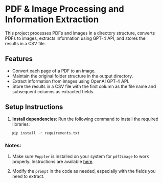 # PDF & Image Processing and Information Extraction

This project processes PDFs and images in a directory structure, converts PDFs to images, extracts information using GPT-4 API, and stores the results in a CSV file.

## Features
- Convert each page of a PDF to an image.
- Maintain the original folder structure in the output directory.
- Extract information from images using OpenAI GPT-4 API.
- Store the results in a CSV file with the first column as the file name and subsequent columns as extracted fields.

## Setup Instructions

1. **Install dependencies**:
   Run the following command to install the required libraries:

```bash
   pip install -r requirements.txt
   ```

### Notes:
1. Make sure `Poppler` is installed on your system for `pdf2image` to work properly. Instructions are available [here](https://github.com/Belval/pdf2image#installing-poppler).

2. Modify the `prompt` in the code as needed, especially with the fields you need to extract.
